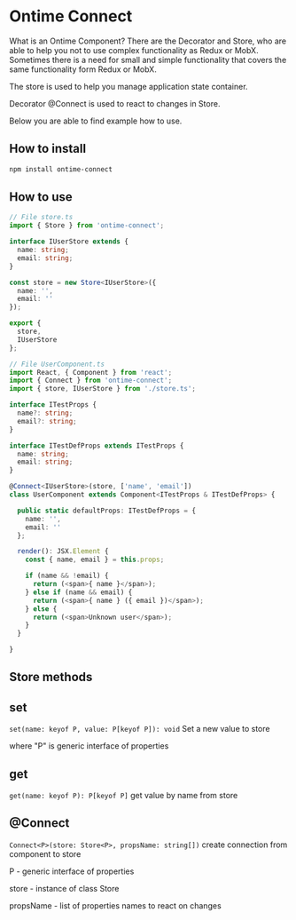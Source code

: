 <h1>Ontime Connect</h1>

What is an Ontime Component? There are the Decorator and Store, who are able to help you not to use complex functionality as Redux or MobX. Sometimes there is a need for small and simple functionality that covers the same functionality form Redux or MobX. 

The store is used to help you manage application state container.

Decorator @Connect is used to react to changes in Store.

Below you are able to find example how to use.

<h2>How to install</h2>

```bash
npm install ontime-connect
```

<h2>How to use</h2>

```typescript
// File store.ts
import { Store } from 'ontime-connect';

interface IUserStore extends {
  name: string;
  email: string;
}

const store = new Store<IUserStore>({
  name: '', 
  email: ''
});

export {
  store,
  IUserStore
};
```

```typescript
// File UserComponent.ts
import React, { Component } from 'react';
import { Connect } from 'ontime-connect';
import { store, IUserStore } from './store.ts';

interface ITestProps {
  name?: string;
  email?: string;
}

interface ITestDefProps extends ITestProps {
  name: string;
  email: string;
}

@Connect<IUserStore>(store, ['name', 'email'])
class UserComponent extends Component<ITestProps & ITestDefProps> {

  public static defaultProps: ITestDefProps = {
    name: '',
    email: ''
  };

  render(): JSX.Element {
    const { name, email } = this.props;

    if (name && !email) {
      return (<span>{ name }</span>);
    } else if (name && email) {
      return (<span>{ name } ({ email })</span>);
    } else {
      return (<span>Unknown user</span>);
    }
  }

}
```

<h2>Store methods</h2>

<h2>set</h2>

`set(name: keyof P, value: P[keyof P]): void` Set a new value to store

where "P" is generic interface of properties

<h2>get</h2>

`get(name: keyof P): P[keyof P]` get value by name from store

<h2>@Connect</h2>

`Connect<P>(store: Store<P>, propsName: string[])` create connection from component to store

P - generic interface of properties

store - instance of class Store

propsName - list of properties names to react on changes